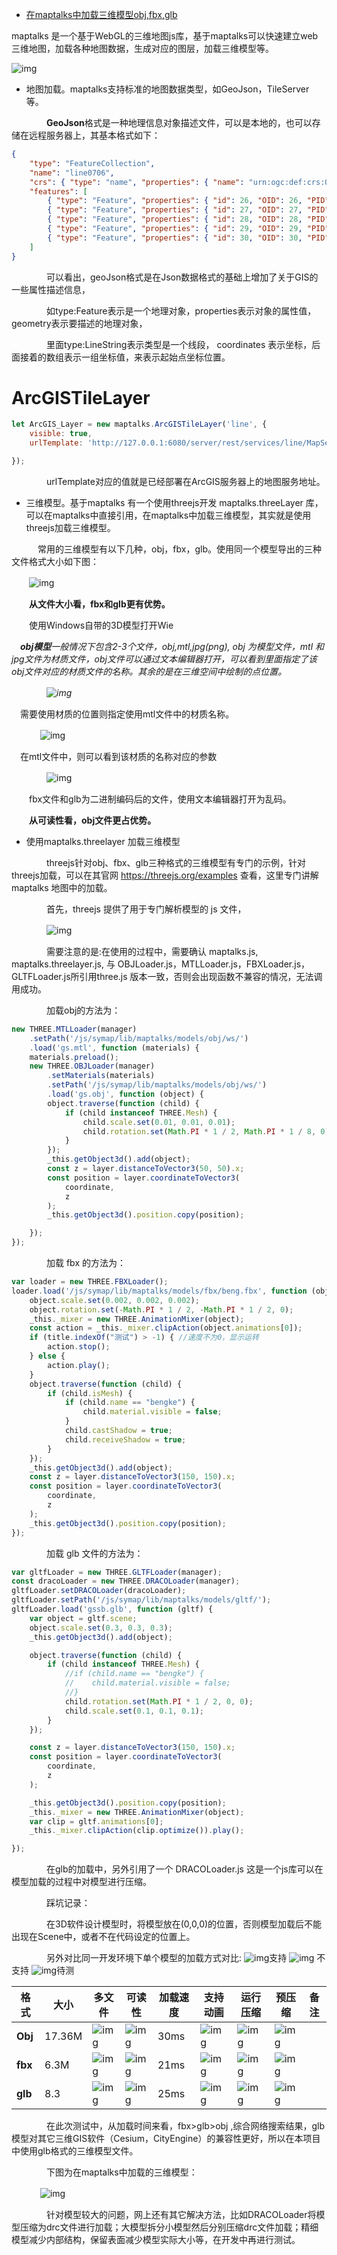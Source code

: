 - [在maptalks中加载三维模型obj,fbx,glb](https://www.cnblogs.com/googlegis/p/13963519.html)



maptalks 是一个基于WebGL的三维地图js库，基于maptalks可以快速建立web三维地图，加载各种地图数据，生成对应的图层，加载三维模型等。

![img](https://img2020.cnblogs.com/blog/59231/202011/59231-20201112133059347-1572814023.png)

-  地图加载。maptalks支持标准的地图数据类型，如GeoJson，TileServer等。

　　　　**GeoJson**格式是一种地理信息对象描述文件，可以是本地的，也可以存储在远程服务器上，其基本格式如下：

```json
{
    "type": "FeatureCollection",
    "name": "line0706",
    "crs": { "type": "name", "properties": { "name": "urn:ogc:def:crs:OGC:1.3:CRS84" } },
    "features": [
        { "type": "Feature", "properties": { "id": 26, "OID": 26, "PID": "1JS2036-1JS2037", "Shape_Length": 215.78135367381537, "linegj": 400.0, "linecz": "球墨铸铁" }, "geometry": { "type": "LineString", "coordinates": [ [ 117.139587450494673, 31.980963606892612 ], [ 117.141572764515146, 31.980002698897021 ] ] } },
        { "type": "Feature", "properties": { "id": 27, "OID": 27, "PID": "1JS2037-1JS2038", "Shape_Length": 174.33523286131555, "linegj": 400.0, "linecz": "球墨铸铁" }, "geometry": { "type": "LineString", "coordinates": [ [ 117.141572764515146, 31.980002698897021 ], [ 117.143128167657636, 31.979157606398935 ] ] } },
        { "type": "Feature", "properties": { "id": 28, "OID": 28, "PID": "1JS2038-AJS2720", "Shape_Length": 74.157593232456321, "linegj": 400.0, "linecz": "球墨铸铁" }, "geometry": { "type": "LineString", "coordinates": [ [ 117.143128167657636, 31.979157606398935 ], [ 117.143830270406454, 31.978859076104776 ] ] } },
        { "type": "Feature", "properties": { "id": 29, "OID": 29, "PID": "1JS2039-DJS504", "Shape_Length": 116.76683212772929, "linegj": 400.0, "linecz": "球墨铸铁" }, "geometry": { "type": "LineString", "coordinates": [ [ 117.146490176708213, 31.977233403153686 ], [ 117.147518501281553, 31.9766498062083 ] ] } },
        { "type": "Feature", "properties": { "id": 30, "OID": 30, "PID": "1JS2040-1JS2041", "Shape_Length": 346.5596390599348, "linegj": 400.0, "linecz": "球墨铸铁" }, "geometry": { "type": "LineString", "coordinates": [ [ 117.148207019802612, 31.976299944711535 ], [ 117.151189187226777, 31.974481644858205 ] ] } }
    ]
}
```

　　　　可以看出，geoJson格式是在Json数据格式的基础上增加了关于GIS的一些属性描述信息，

　　　　如type:Feature表示是一个地理对象，properties表示对象的属性值，geometry表示要描述的地理对象，

　　　　里面type:LineString表示类型是一个线段， coordinates 表示坐标，后面接着的数组表示一组坐标值，来表示起始点坐标位置。

# ArcGISTileLayer

```js
let ArcGIS_Layer = new maptalks.ArcGISTileLayer('line', {
    visible: true,
    urlTemplate: 'http://127.0.0.1:6080/server/rest/services/line/MapServer',

});
```

　　　　urlTemplate对应的值就是已经部署在ArcGIS服务器上的地图服务地址。

- 三维模型。基于maptalks 有一个使用threejs开发 maptalks.threeLayer 库，可以在maptalks中直接引用，在maptalks中加载三维模型，其实就是使用threejs加载三维模型。

　　　常用的三维模型有以下几种，obj，fbx，glb。使用同一个模型导出的三种文件格式大小如下图：

　　![img](https://img2020.cnblogs.com/blog/59231/202011/59231-20201112133454448-1501872954.png)

　　**从文件大小看，fbx和glb更有优势。**

　　使用Windows自带的3D模型打开Wie

 　***obj模型**一般情况下包含2-3个文件，obj,mtl,jpg(png), obj 为模型文件，mtl 和 jpg文件为材质文件，obj文件可以通过文本编辑器打开，可以看到里面指定了该obj文件对应的材质文件的名称。其余的是在三维空间中绘制的点位置。*

　　　　*![img](https://img2020.cnblogs.com/blog/59231/202011/59231-20201112133527778-1421316585.png)*

 　需要使用材质的位置则指定使用mtl文件中的材质名称。

　　 　![img](https://img2020.cnblogs.com/blog/59231/202011/59231-20201112133605415-413172219.png)

 　在mtl文件中，则可以看到该材质的名称对应的参数

　　　　![img](https://img2020.cnblogs.com/blog/59231/202011/59231-20201112133647554-1331556282.png)

　　fbx文件和glb为二进制编码后的文件，使用文本编辑器打开为乱码。

　　**从可读性看，obj文件更占优势。**

- 使用maptalks.threelayer 加载三维模型

　　　　threejs针对obj、fbx、glb三种格式的三维模型有专门的示例，针对threejs加载，可以在其官网 https://threejs.org/examples 查看，这里专门讲解maptalks 地图中的加载。

　　　　首先，threejs 提供了用于专门解析模型的 js 文件，　　

　　　　![img](https://img2020.cnblogs.com/blog/59231/202011/59231-20201112133806822-1399278711.png)

　　　　需要注意的是:在使用的过程中，需要确认 maptalks.js, maptalks.threelayer.js, 与  OBJLoader.js，MTLLoader.js，FBXLoader.js，GLTFLoader.js所引用three.js  版本一致，否则会出现函数不兼容的情况，无法调用成功。

　　　　加载obj的方法为： 　　　

```js
new THREE.MTLLoader(manager)
    .setPath('/js/symap/lib/maptalks/models/obj/ws/')
    .load('gs.mtl', function (materials) {
    materials.preload();
    new THREE.OBJLoader(manager)
        .setMaterials(materials)
        .setPath('/js/symap/lib/maptalks/models/obj/ws/')
        .load('gs.obj', function (object) {
        object.traverse(function (child) {
            if (child instanceof THREE.Mesh) {
                child.scale.set(0.01, 0.01, 0.01);
                child.rotation.set(Math.PI * 1 / 2, Math.PI * 1 / 8, 0);
            }
        });
        _this.getObject3d().add(object);
        const z = layer.distanceToVector3(50, 50).x;
        const position = layer.coordinateToVector3(
            coordinate,
            z
        );
        _this.getObject3d().position.copy(position);

    });
});
```

　　　　加载 fbx 的方法为：

```js
var loader = new THREE.FBXLoader();
loader.load('/js/symap/lib/maptalks/models/fbx/beng.fbx', function (object) {
    object.scale.set(0.002, 0.002, 0.002);
    object.rotation.set(-Math.PI * 1 / 2, -Math.PI * 1 / 2, 0);
    _this._mixer = new THREE.AnimationMixer(object);
    const action = _this._mixer.clipAction(object.animations[0]);
    if (title.indexOf("测试") > -1) { //速度不为0，显示运转
        action.stop();
    } else {
        action.play();
    }
    object.traverse(function (child) {
        if (child.isMesh) {
            if (child.name == "bengke") {
                child.material.visible = false;
            }
            child.castShadow = true;
            child.receiveShadow = true;
        }
    });
    _this.getObject3d().add(object);
    const z = layer.distanceToVector3(150, 150).x;
    const position = layer.coordinateToVector3(
        coordinate,
        z
    );
    _this.getObject3d().position.copy(position);
});
```

　　　　加载 glb 文件的方法为：

```js
var gltfLoader = new THREE.GLTFLoader(manager);
const dracoLoader = new THREE.DRACOLoader(manager);
gltfLoader.setDRACOLoader(dracoLoader);
gltfLoader.setPath('/js/symap/lib/maptalks/models/gltf/');
gltfLoader.load('gssb.glb', function (gltf) {
    var object = gltf.scene;
    object.scale.set(0.3, 0.3, 0.3);
    _this.getObject3d().add(object);

    object.traverse(function (child) {
        if (child instanceof THREE.Mesh) {
            //if (child.name == "bengke") {
            //    child.material.visible = false;
            //}
            child.rotation.set(Math.PI * 1 / 2, 0, 0);
            child.scale.set(0.1, 0.1, 0.1);
        }
    });

    const z = layer.distanceToVector3(150, 150).x;
    const position = layer.coordinateToVector3(
        coordinate,
        z
    );

    _this.getObject3d().position.copy(position);
    _this._mixer = new THREE.AnimationMixer(object);
    var clip = gltf.animations[0];
    _this._mixer.clipAction(clip.optimize()).play();

});
```

　　　　在glb的加载中，另外引用了一个 DRACOLoader.js 这是一个js库可以在模型加载的过程中对模型进行压缩。

　　　　踩坑记录：

　　　　在3D软件设计模型时，将模型放在(0,0,0)的位置，否则模型加载后不能出现在Scene中，或者不在代码设定的位置上。

　　　　另外对比同一开发环境下单个模型的加载方式对比: ![img](https://img2020.cnblogs.com/blog/59231/202011/59231-20201112134157930-1946703961.png)支持 ![img](https://img2020.cnblogs.com/blog/59231/202011/59231-20201112134211504-178330342.png) 不支持  ![img](https://img2020.cnblogs.com/blog/59231/202011/59231-20201112134224133-420343332.png)待测

| **格式** | **大小** | **多文件**                                                   | **可读性**                                                   | **加载速度** | **支持动画**                                                 | **运行压缩**                                                 | **预压缩**                                                   | **备注** |
| -------- | -------- | ------------------------------------------------------------ | ------------------------------------------------------------ | ------------ | ------------------------------------------------------------ | ------------------------------------------------------------ | ------------------------------------------------------------ | -------- |
| **Obj**  | 17.36M   | ![img](https://img2020.cnblogs.com/blog/59231/202011/59231-20201112134235582-1748126455.png) | ![img](https://img2020.cnblogs.com/blog/59231/202011/59231-20201112134241147-101739670.png) | 30ms         | ![img](https://img2020.cnblogs.com/blog/59231/202011/59231-20201112134325205-842015285.png) | ![img](https://img2020.cnblogs.com/blog/59231/202011/59231-20201112134332326-296117417.png) | ![img](https://img2020.cnblogs.com/blog/59231/202011/59231-20201112134256540-1305538606.png) |          |
| **fbx**  | 6.3M     | ![img](https://img2020.cnblogs.com/blog/59231/202011/59231-20201112134312487-781167945.png) | ![img](https://img2020.cnblogs.com/blog/59231/202011/59231-20201112134313583-720816684.png) | 21ms         | ![img](https://img2020.cnblogs.com/blog/59231/202011/59231-20201112134245776-977302077.png) | ![img](https://img2020.cnblogs.com/blog/59231/202011/59231-20201112134333437-2033792809.png) | ![img](https://img2020.cnblogs.com/blog/59231/202011/59231-20201112134300141-1998716379.png) |          |
| **glb**  | 8.3      | ![img](https://img2020.cnblogs.com/blog/59231/202011/59231-20201112134314447-84794968.png) | ![img](https://img2020.cnblogs.com/blog/59231/202011/59231-20201112134315207-2130248641.png) | 25ms         | ![img](https://img2020.cnblogs.com/blog/59231/202011/59231-20201112134246898-641823997.png) | ![img](https://img2020.cnblogs.com/blog/59231/202011/59231-20201112134252951-76297909.png) | ![img](https://img2020.cnblogs.com/blog/59231/202011/59231-20201112134303565-1242538973.png) |          |

　　　　在此次测试中，从加载时间来看，fbx>glb>obj ,综合网络搜索结果，glb模型对其它三维GIS软件（Cesium，CityEngine）的兼容性更好，所以在本项目中使用glb格式的三维模型文件。

　　　　下图为在maptalks中加载的三维模型：

　　 　![img](https://img2020.cnblogs.com/blog/59231/202011/59231-20201112135106307-128792631.png)

　　　　针对模型较大的问题，网上还有其它解决方法，比如DRACOLoader将模型压缩为drc文件进行加载；大模型拆分小模型然后分别压缩drc文件加载；精细模型减少内部结构，保留表面减少模型实际大小等，在开发中再进行测试。

